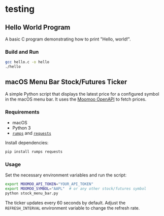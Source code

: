 # testing

## Hello World Program

A basic C program demonstrating how to print "Hello, world!".

### Build and Run

```sh
gcc hello.c -o hello
./hello
```

## macOS Menu Bar Stock/Futures Ticker

A simple Python script that displays the latest price for a configured symbol in the macOS menu bar. It uses the [Moomoo OpenAPI](https://www.moomoo.com) to fetch prices.

### Requirements

- macOS
- Python 3
- [`rumps`](https://pypi.org/project/rumps/) and [`requests`](https://pypi.org/project/requests/)

Install dependencies:

```sh
pip install rumps requests
```

### Usage

Set the necessary environment variables and run the script:

```sh
export MOOMOO_API_TOKEN="YOUR_API_TOKEN"
export MOOMOO_SYMBOL="AAPL"  # or any other stock/futures symbol
python stock_menu_bar.py
```

The ticker updates every 60 seconds by default. Adjust the `REFRESH_INTERVAL` environment variable to change the refresh rate.

